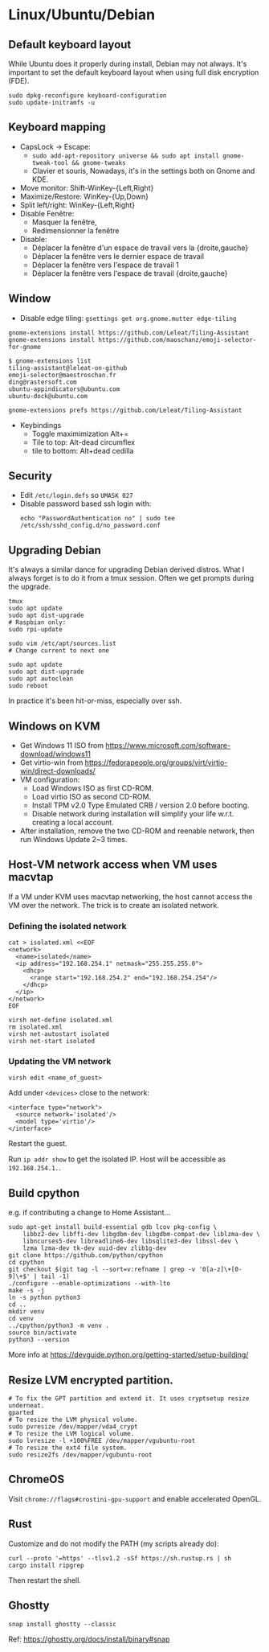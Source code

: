 # Linux/Ubuntu/Debian


## Default keyboard layout

While Ubuntu does it properly during install, Debian may not always. It's
important to set the default keyboard layout when using full disk encryption
(FDE).

```
sudo dpkg-reconfigure keyboard-configuration
sudo update-initramfs -u
```


## Keyboard mapping

- CapsLock -> Escape:
    - `sudo add-apt-repository universe && sudo apt install gnome-tweak-tool && gnome-tweaks`
    - Clavier et souris, Nowadays, it's in the settings both on Gnome and KDE.
- Move monitor: Shift-WinKey-{Left,Right}
- Maximize/Restore: WinKey-{Up,Down}
- Split left/right: WinKey-{Left,Right}
- Disable Fenêtre:
    - Masquer la fenêtre,
    - Redimensionner la fenêtre
- Disable:
    - Déplacer la fenêtre d'un espace de travail vers la {droite,gauche}
    - Déplacer la fenêtre vers le dernier espace de travail
    - Déplacer la fenêtre vers l'espace de travail 1
    - Déplacer la fenêtre vers l'espace de travail {droite,gauche}


## Window

- Disable edge tiling: `gsettings get org.gnome.mutter edge-tiling`
```
gnome-extensions install https://github.com/Leleat/Tiling-Assistant
gnome-extensions install https://github.com/maoschanz/emoji-selector-for-gnome

$ gnome-extensions list
tiling-assistant@leleat-on-github
emoji-selector@maestroschan.fr
ding@rastersoft.com
ubuntu-appindicators@ubuntu.com
ubuntu-dock@ubuntu.com
```

`gnome-extensions prefs https://github.com/Leleat/Tiling-Assistant`

- Keybindings
    - Toggle maximimization Alt+=
    - Tile to top: Alt-dead circumflex
    - tile to bottom: Alt+dead cedilla

## Security

- Edit `/etc/login.defs` so `UMASK 027`
- Disable password based ssh login with:
  ```
  echo "PasswordAuthentication no" | sudo tee /etc/ssh/sshd_config.d/no_password.conf
  ```


## Upgrading Debian

It's always a similar dance for upgrading Debian derived distros. What I always
forget is to do it from a tmux session. Often we get prompts during the upgrade.

```
tmux
sudo apt update
sudo apt dist-upgrade
# Raspbian only:
sudo rpi-update

sudo vim /etc/apt/sources.list
# Change current to next one

sudo apt update
sudo apt dist-upgrade
sudo apt autoclean
sudo reboot
```

In practice it's been hit-or-miss, especially over ssh.


## Windows on KVM

- Get Windows 11 ISO from
  https://www.microsoft.com/software-download/windows11
- Get virtio-win from
  https://fedorapeople.org/groups/virt/virtio-win/direct-downloads/
- VM configuration:
  - Load Windows ISO as first CD-ROM.
  - Load virtio ISO as second CD-ROM.
  - Install TPM v2.0 Type Emulated CRB / version 2.0 before booting.
  - Disable network during installation will simplify your life w.r.t. creating a
    local account.
- After installation, remove the two CD-ROM and reenable network, then run Windows
  Update 2~3 times.


## Host-VM network access when VM uses macvtap

If a VM under KVM uses macvtap networking, the host cannot access the VM over
the network. The trick is to create an isolated network.

### Defining the isolated network

```
cat > isolated.xml <<EOF
<network>
  <name>isolated</name>
  <ip address="192.168.254.1" netmask="255.255.255.0">
    <dhcp>
      <range start="192.168.254.2" end="192.168.254.254"/>
    </dhcp>
  </ip>
</network>
EOF

virsh net-define isolated.xml
rm isolated.xml
virsh net-autostart isolated
virsh net-start isolated
```

### Updating the VM network

```
virsh edit <name_of_guest>
```

Add under `<devices>` close to the network:

```
<interface type="network">
  <source network='isolated'/>
  <model type='virtio'/>
</interface>
```

Restart the guest.

Run `ip addr show` to get the isolated IP. Host will be accessible as
`192.168.254.1.`.


## Build cpython

e.g. if contributing a change to Home Assistant...

```
sudo apt-get install build-essential gdb lcov pkg-config \
    libbz2-dev libffi-dev libgdbm-dev libgdbm-compat-dev liblzma-dev \
    libncurses5-dev libreadline6-dev libsqlite3-dev libssl-dev \
    lzma lzma-dev tk-dev uuid-dev zlib1g-dev
git clone https://github.com/python/cpython
cd cpython
git checkout $(git tag -l --sort=v:refname | grep -v '0[a-z]\+[0-9]\+$' | tail -1)
./configure --enable-optimizations --with-lto
make -s -j
ln -s python python3
cd ..
mkdir venv
cd venv
../cpython/python3 -m venv .
source bin/activate
python3 --version
```

More info at https://devguide.python.org/getting-started/setup-building/

## Resize LVM encrypted partition.

```
# To fix the GPT partition and extend it. It uses cryptsetup resize underneat.
gparted
# To resize the LVM physical volume.
sudo pvresize /dev/mapper/vda4_crypt
# To resize the LVM logical volume.
sudo lvresize -l +100%FREE /dev/mapper/vgubuntu-root
# To resize the ext4 file system.
sudo resize2fs /dev/mapper/vgubuntu-root
```

## ChromeOS

Visit `chrome://flags#crostini-gpu-support` and enable accelerated OpenGL.


## Rust

Customize and do not modify the PATH (my scripts already do):

```
curl --proto '=https' --tlsv1.2 -sSf https://sh.rustup.rs | sh
cargo install ripgrep
```

Then restart the shell.


## Ghostty

```
snap install ghostty --classic
```

Ref: https://ghostty.org/docs/install/binary#snap
